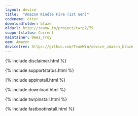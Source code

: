 ```yaml
---
layout: device
title:  "Amazon Kindle Fire (1st Gen)"
codename: otter
downloadfolder: blaze
oldurl: http://teamw.in/project/twrp2/79
supportstatus: Current
maintainer: Dees_Troy
oem: Amazon
devicetree: https://github.com/TeamWin/device_amazon_blaze
---
```


{% include disclaimer.html %}

{% include supportstatus.html %}

{% include appinstall.html %}

{% include download.html %}

{% include twrpinstall.html %}

{% include fastbootinstall.html %}
